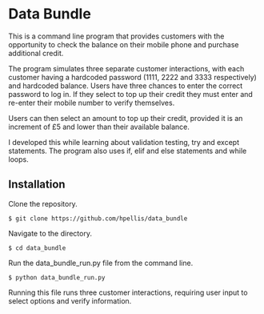 # Data Bundle

This is a command line program that provides customers with the opportunity to check the balance on their mobile phone and purchase additional credit. 

The program simulates three separate customer interactions, with each customer having a hardcoded password (1111, 2222 and 3333 respectively) and hardcoded balance. Users have three chances to enter the correct password to log in. If they select to top up their credit they must enter and re-enter their mobile number to verify themselves.

Users can then select an amount to top up their credit, provided it is an increment of £5 and lower than their available balance.

I developed this while learning about validation testing, try and except statements. The program also uses if, elif and else statements and while loops.

## Installation
Clone the repository.

```$ git clone https://github.com/hpellis/data_bundle```

Navigate to the directory.

```$ cd data_bundle```

Run the data_bundle_run.py file from the command line.

```$ python data_bundle_run.py```

Running this file runs three customer interactions, requiring user input to select options and verify information.
